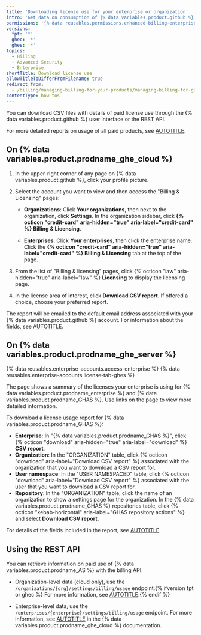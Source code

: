 ```yaml
---
title: 'Downloading license use for your enterprise or organization'
intro: 'Get data on consumption of {% data variables.product.github %}, {% data variables.product.prodname_copilot_short %}, and {% data variables.product.prodname_AS %} licenses.'
permissions: '{% data reusables.permissions.enhanced-billing-enterprise %}'
versions:
  fpt: '*'
  ghec: '*'
  ghes: '*'
topics:
  - Billing
  - Advanced Security
  - Enterprise
shortTitle: Download license use
allowTitleToDifferFromFilename: true
redirect_from:
  - /billing/managing-billing-for-your-products/managing-billing-for-github-advanced-security/downloading-your-github-advanced-security-usage
contentType: how-tos
---
```


You can download CSV files with details of paid license use through the {% data variables.product.github %} user interface or the REST API.

For more detailed reports on usage of all paid products, see [AUTOTITLE](/billing/how-tos/products/view-product-use).

## On {% data variables.product.prodname_ghe_cloud %}

1. In the upper-right corner of any page on {% data variables.product.github %}, click your profile picture.

1. Select the account you want to view and then access the "Billing & Licensing" pages:

   * **Organizations**: Click **Your organizations**, then next to the organization, click **Settings**. In the organization sidebar, click **{% octicon "credit-card" aria-hidden="true" aria-label="credit-card" %} Billing & Licensing**.

   * **Enterprises**: Click **Your enterprises**, then click the enterprise name. Click the **{% octicon "credit-card" aria-hidden="true" aria-label="credit-card" %} Billing & Licensing** tab at the top of the page.

1. From the list of "Billing & licensing" pages, click {% octicon "law" aria-hidden="true" aria-label="law" %} **Licensing** to display the licensing page.

1. In the license area of interest, click **Download CSV report**. If offered a choice, choose your preferred report.

The report will be emailed to the default email address associated with your {% data variables.product.github %} account. For information about the fields, see [AUTOTITLE](/billing/reference/license-reports).

## On {% data variables.product.prodname_ghe_server %}

{% data reusables.enterprise-accounts.access-enterprise %}
{% data reusables.enterprise-accounts.license-tab-ghes %}

The page shows a summary of the licenses your enterprise is using for {% data variables.product.prodname_enterprise %} and {% data variables.product.prodname_GHAS %}. Use links on the page to view more detailed information.

To download a license usage report for {% data variables.product.prodname_GHAS %}:

   * **Enterprise**: In "{% data variables.product.prodname_GHAS %}", click {% octicon "download" aria-hidden="true" aria-label="download" %} **CSV report**.
   * **Organization**: In the "ORGANIZATION" table, click {% octicon "download" aria-label="Download CSV report" %} associated with the organization that you want to download a CSV report for.
   * **User namespace**: In the "USER NAMESPACED" table, click {% octicon "download" aria-label="Download CSV report" %} associated with the user that you want to download a CSV report for.
   * **Repository**: In the "ORGANIZATION" table, click the name of an organization to show a settings page for the organization. In the {% data variables.product.prodname_GHAS %} repositories table, click {% octicon "kebab-horizontal" aria-label="GHAS repository actions" %} and select **Download CSV report**.

For details of the fields included in the report, see [AUTOTITLE](/billing/reference/license-reports).

## Using the REST API

You can retrieve information on paid use of {% data variables.product.prodname_AS %} with the billing API.

* Organization-level data (cloud only), use the `/organizations/{org}/settings/billing/usage` endpoint.{% ifversion fpt or ghec %} For more information, see [AUTOTITLE](/rest/billing/enhanced-billing?apiVersion=2022-11-28).{% endif %}

* Enterprise-level data, use the `/enterprises/{enterprise}/settings/billing/usage` endpoint. For more information, see [AUTOTITLE](/enterprise-cloud@latest/rest/enterprise-admin/billing?apiVersion=2022-11-28#get-billing-usage-report-for-an-enterprise) in the {% data variables.product.prodname_ghe_cloud %} documentation.
